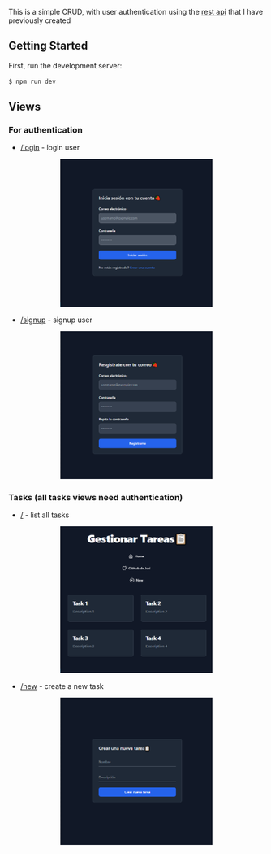 This is a simple CRUD, with user authentication using the [rest api](https://github.com/josiqq/auth-api-rest) that I have previously created



## Getting Started

First, run the development server:

```bash
$ npm run dev
```

## Views

### For authentication
- [/login](https://github.com/josiqq/nextjs-crud/blob/main/src/components/LoginForm.jsx) - login user
<p align="center">
  <img src="https://github.com/josiqq/nextjs-crud/blob/main/images/login.png" width="300" />
</p>

- [/signup](https://github.com/josiqq/nextjs-crud/blob/main/src/components/SignupForm.jsx) - signup user
<p align="center">
  <img src="https://github.com/josiqq/nextjs-crud/blob/main/images/signup.png" width="300" />
</p>

### Tasks (all tasks views need authentication)
- [/](https://github.com/josiqq/nextjs-crud/blob/main/src/components/TaskCard.jsx) - list all tasks
<p align="center">
  <img src="https://github.com/josiqq/nextjs-crud/blob/main/images/home.png" width="300" />
</p>

- [/new](https://github.com/josiqq/nextjs-crud/blob/main/src/components/TaskForm.jsx) - create a new task
<p align="center">
  <img src="https://github.com/josiqq/nextjs-crud/blob/main/images/newTask.png" width="300" />
</p>


